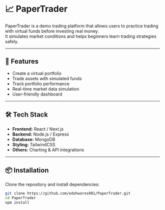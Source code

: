 # 📈 PaperTrader

PaperTrader is a demo trading platform that allows users to practice trading with virtual funds before investing real money.  
It simulates market conditions and helps beginners learn trading strategies safely.

---

## 🚀 Features
- Create a virtual portfolio  
- Trade assets with simulated funds  
- Track portfolio performance  
- Real-time market data simulation  
- User-friendly dashboard  

---

## 🛠️ Tech Stack
- **Frontend:** React / Next.js  
- **Backend:** Node.js / Express  
- **Database:** MongoDB  
- **Styling:** TailwindCSS  
- **Others:** Charting & API integrations  

---

## 📦 Installation
Clone the repository and install dependencies:

```bash
git clone https://github.com/edohwares001/PaperTrader.git
cd PaperTrader
npm install

